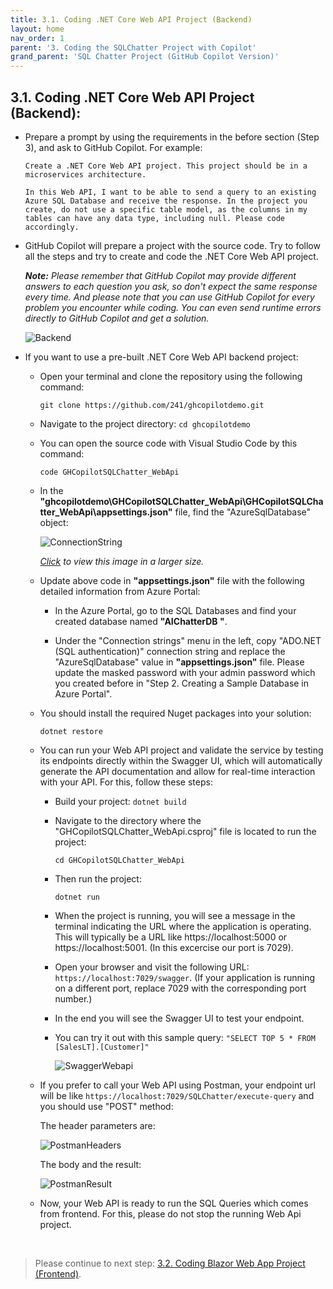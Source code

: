 ```yaml
---
title: 3.1. Coding .NET Core Web API Project (Backend)
layout: home
nav_order: 1
parent: '3. Coding the SQLChatter Project with Copilot'
grand_parent: 'SQL Chatter Project (GitHub Copilot Version)'
---
```


## 3.1. Coding .NET Core Web API Project (Backend):

* Prepare a prompt by using the requirements in the before section (Step 3), and ask to GitHub Copilot. For example:

    ```
    Create a .NET Core Web API project. This project should be in a microservices architecture.

    In this Web API, I want to be able to send a query to an existing Azure SQL Database and receive the response. In the project you create, do not use a specific table model, as the columns in my tables can have any data type, including null. Please code accordingly.
    ```

* GitHub Copilot will prepare a project with the source code. Try to follow all the steps and try to create and code the .NET Core Web API project.

   _**Note:** Please remember that GitHub Copilot may provide different answers to each question you ask, so don't expect the same response every time. And please note that you can use GitHub Copilot for every problem you encounter while coding. You can even send runtime errors directly to GitHub Copilot and get a solution._

   ![Backend](./CopilotImages/Backend.png)

* If you want to use a pre-built .NET Core Web API backend project:

  * Open your terminal and clone the repository using the following command:

    ```git clone https://github.com/241/ghcopilotdemo.git```

  * Navigate to the project directory: ```cd ghcopilotdemo```

  * You can open the source code with Visual Studio Code by this command: 
  
    ```code GHCopilotSQLChatter_WebApi```

  * In the **"ghcopilotdemo\GHCopilotSQLChatter_WebApi\GHCopilotSQLChatter_WebApi\appsettings.json"** file, find the "AzureSqlDatabase" object:

      ![ConnectionString](./CopilotImages/ConnectionString.png)

      _[Click](https://github.com/241/ghcopilotdemo/blob/main/docs/SQLChatter_GitHubCopilot/CopilotImages/ConnectionString.png) to view this image in a larger size._
  
  * Update above code in **"appsettings.json"** file with the following detailed information from Azure Portal:

     * In the Azure Portal, go to the SQL Databases and find your created database named **"AIChatterDB "**.
     
     * Under the "Connection strings" menu in the left, copy "ADO.NET (SQL authentication)" connection string and replace the "AzureSqlDatabase" value in **"appsettings.json"** file. Please update the masked password with your admin password which you created before in "Step 2. Creating a Sample Database in Azure Portal".

  * You should install the required Nuget packages into your solution:

     ```dotnet restore```

  * You can run your Web API project and validate the service by testing its endpoints directly within the Swagger UI, which will automatically generate the API documentation and allow for real-time interaction with your API. For this, follow these steps:
     
      * Build your project: ```dotnet build```
      
      * Navigate to the directory where the "GHCopilotSQLChatter_WebApi.csproj" file is located to run the project:

        ```cd GHCopilotSQLChatter_WebApi```

      * Then run the project:

        ```dotnet run```

      * When the project is running, you will see a message in the terminal indicating the URL where the application is operating. This will typically be a URL like https://localhost:5000 or https://localhost:5001. (In this excercise our port is 7029).

      * Open your browser and visit the following URL: ```https://localhost:7029/swagger```.
      (If your application is running on a different port, replace 7029 with the corresponding port number.)

      * In the end you will see the Swagger UI to test your endpoint.
      
      * You can try it out with this sample query: ```"SELECT TOP 5 * FROM [SalesLT].[Customer]"```

        ![SwaggerWebapi](./CopilotImages/SwaggerWebapi.png)

  * If you prefer to call your Web API using Postman, your endpoint url will be like ```https://localhost:7029/SQLChatter/execute-query``` and you should use "POST" method: 

      The header parameters are:

      ![PostmanHeaders](./CopilotImages/PostmanHeaders.png) 

      The body and the result:

      ![PostmanResult](./CopilotImages/PostmanResult.png) 

  * Now, your Web API is ready to run the SQL Queries which comes from frontend. For this, please do not stop the running Web Api project.

&nbsp;
> Please continue to next step: [3.2. Coding Blazor Web App Project (Frontend)](https://241.github.io/ghcopilotdemo/SQLChatter_GitHubCopilot/010302_CodingFrontend.html).
